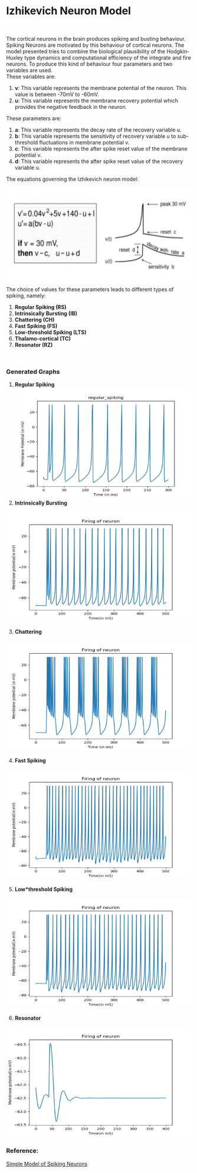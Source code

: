 # Izhikevich Neuron Model
<br>

The cortical neurons in the brain produces spiking and busting behaviour. Spiking Neurons are motivated by this behaviour of cortical neurons. The model presented tries to combine the biological plausibility of the Hodgkin-Huxley type dynamics and computational efficiency of the integrate and fire neurons. To produce this kind of behaviour four parameters and two variables are used.<br>
These variables are:
1. **v**: This variable represents the membrane potential of the neuron. This value is between -70mV to -60mV.
2. **u**: This variable represents the membrane recovery potential which provides the negative feedback in the neuron.

These parameters are:
1. **a**: This variable represents the decay rate of the recovery variable u.
2. **b**: This variable represents the sensitivity of recovery variable u to sub-threshold fluctuations in membrane potential v.
3. **c**: This variable represents the after spike reset value of the membrane potential v.
4. **d**: This variable represents the after spike reset value of the recovery variable u.

The equations governing the Izhikevich neuron model:<br>
<p align="center">
  <img width='500' height='250' src='/Izhikevich_neuron_model/Izhikevich_equation.png'/><br>
</p>

The choice of values for these parameters leads to different types of spiking, namely:
1. **Regular Spiking (RS)**
2. **Intrinsically Bursting (IB)**
3. **Chattering (CH)**
4. **Fast Spiking (FS)**
5. **Low-threshold Spiking (LTS)**
6. **Thalamo-cortical (TC)**
7. **Resonator (RZ)**

<br>

### Generated Graphs<br>
1. **Regular Spiking** 
<img width='500' height='300' src='/Izhikevich_neuron_model/Graphs/regular_spiking.png'/><br>
2. **Intrinsically Bursting**
<img width='500' height='300' src='/Izhikevich_neuron_model/Graphs/intrinsically_bursting.png'/> 

3. **Chattering**
<img width='500' height='300' src='/Izhikevich_neuron_model/Graphs/chattering.png'/>

4. **Fast Spiking**
<img width='500' height='300' src='/Izhikevich_neuron_model/Graphs/fast_spiking.png'/>

5. **Low*threshold Spiking**
<img width='500' height='300' src='/Izhikevich_neuron_model/Graphs/low_threshold_spiking.png'/>

6. **Resonator**
<img width='500' height='300' src='/Izhikevich_neuron_model/Graphs/resonator.png'/>


### Reference:<br>
[Simple Model of Spiking Neurons](http://www.izhikevich.org/publications/spikes.pdf)
